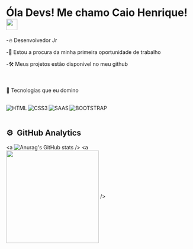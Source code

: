 <h1> Óla Devs! Me chamo Caio Henrique! <img src="https://raw.githubusercontent.com/kaueMarques/kaueMarques/master/hi.gif"width="30px"></h1>

-🔥 Desenvolvedor Jr

-🔭 Estou a procura da minha primeira oportunidade de trabalho

-🛠 Meus projetos estão disponivel no meu github

<br><br>
🔗 Tecnologias que eu domino
<br><br>


<img align="left" alt="HTML"
src="https://img.shields.io/badge/HTML5-E34F26?style=for-the-badge&logo=html5&logoColor=white">     


<img align="left" alt="CSS3"
src="https://img.shields.io/badge/CSS3-1572B6?style=for-the-badge&logo=css3&logoColor=white"> 


<img align="left" alt="SAAS"
src="https://img.shields.io/badge/Sass-CC6699?style=for-the-badge&logo=sass&logoColor=white">  


<img align="left" alt="BOOTSTRAP"
src="https://img.shields.io/badge/Bootstrap-563D7C?style=for-the-badge&logo=bootstrap&logoColor=white">  




<br><br>

## ⚙ &nbsp;GitHub Analytics
<a
![Anurag's GitHub stats](https://github-readme-stats.vercel.app/api?username=caiohmg&show_icons=true&theme=transparent)
/>
</a>
 <a        
<img align="center" height="250px" src="https://github-readme-stats.vercel.app/api/top-langs/?username=caiohmg&layout=compact)](https://github.com/caiohmg/github-readme-stats"/>
/>
</a>


